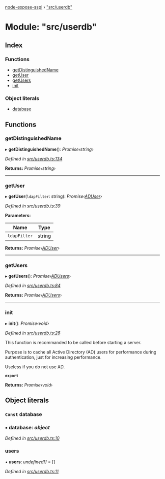 [node-expose-sspi](../README.md) › ["src/userdb"](_src_userdb_.md)

# Module: "src/userdb"

## Index

### Functions

* [getDistinguishedName](_src_userdb_.md#getdistinguishedname)
* [getUser](_src_userdb_.md#getuser)
* [getUsers](_src_userdb_.md#getusers)
* [init](_src_userdb_.md#init)

### Object literals

* [database](_src_userdb_.md#const-database)

## Functions

###  getDistinguishedName

▸ **getDistinguishedName**(): *Promise‹string›*

*Defined in [src/userdb.ts:134](https://github.com/jlguenego/node-expose-sspi/blob/d279f70/src/userdb.ts#L134)*

**Returns:** *Promise‹string›*

___

###  getUser

▸ **getUser**(`ldapFilter`: string): *Promise‹[ADUser](../interfaces/_src_interfaces_.aduser.md)›*

*Defined in [src/userdb.ts:39](https://github.com/jlguenego/node-expose-sspi/blob/d279f70/src/userdb.ts#L39)*

**Parameters:**

Name | Type |
------ | ------ |
`ldapFilter` | string |

**Returns:** *Promise‹[ADUser](../interfaces/_src_interfaces_.aduser.md)›*

___

###  getUsers

▸ **getUsers**(): *Promise‹[ADUsers](_src_interfaces_.md#adusers)›*

*Defined in [src/userdb.ts:84](https://github.com/jlguenego/node-expose-sspi/blob/d279f70/src/userdb.ts#L84)*

**Returns:** *Promise‹[ADUsers](_src_interfaces_.md#adusers)›*

___

###  init

▸ **init**(): *Promise‹void›*

*Defined in [src/userdb.ts:26](https://github.com/jlguenego/node-expose-sspi/blob/d279f70/src/userdb.ts#L26)*

This function is recommanded to be called before starting a server.

Purpose is to cache all Active Directory (AD) users for
performance during authentication, just for increasing performance.

Useless if you do not use AD.

**`export`** 

**Returns:** *Promise‹void›*

## Object literals

### `Const` database

### ▪ **database**: *object*

*Defined in [src/userdb.ts:10](https://github.com/jlguenego/node-expose-sspi/blob/d279f70/src/userdb.ts#L10)*

###  users

• **users**: *undefined[]* = []

*Defined in [src/userdb.ts:11](https://github.com/jlguenego/node-expose-sspi/blob/d279f70/src/userdb.ts#L11)*
